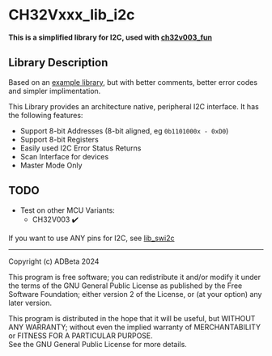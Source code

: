 # CH32Vxxx_lib_i2c
**This is a simplified library for I2C, used with [ch32v003_fun](https://github.com/cnlohr/ch32v003fun)**

## Library Description
Based on an [example library](https://github.com/hexeguitar/ch32v003fun_libs/blob/main/ch32v003_i2c.h),
but with better comments, better error codes and simpler implimentation.  

This Library provides an architecture native, peripheral I2C interface. It has
the following features:  
* Support 8-bit Addresses (8-bit aligned, eg `0b1101000x - 0xD0`)
* Support 8-bit Registers
* Easily used I2C Error Status Returns
* Scan Interface for devices
* Master Mode Only

## TODO
* Test on other MCU Variants:
	* CH32V003 ✔️


If you want to use ANY pins for I2C, see [lib_swi2c](https://github.com/ADBeta/CH32Vxxx_lib_swi2c)

----
Copyright (c) ADBeta 2024

This program is free software; you can redistribute it and/or modify it under
the terms of the GNU General Public License as published by the Free Software
Foundation; either version 2 of the License, 
or (at your option) any later version.

This program is distributed in the hope that it will be useful, but 
WITHOUT ANY WARRANTY; without even the implied warranty of MERCHANTABILITY or
FITNESS FOR A PARTICULAR PURPOSE.  
See the GNU General Public License for more details.
